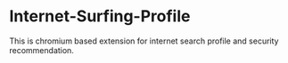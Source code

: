# Internet-Surfing-Profile
This is chromium based extension for internet search profile and security recommendation.
